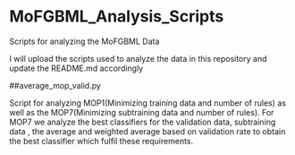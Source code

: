 # MoFGBML_Analysis_Scripts
Scripts for analyzing the MoFGBML Data

I will upload the scripts used to analyze the data in this repository and update the README.md accordingly

##average_mop_valid.py

Script for analyzing MOP1(Minimizing training data and number of rules) as well as the MOP7(Minimizing subtraining data and number of rules). For MOP7 we analyze the best classifiers for the validation data, subtraining data , the average and weighted average based on validation rate to obtain the best classifier which fulfil these requirements.
